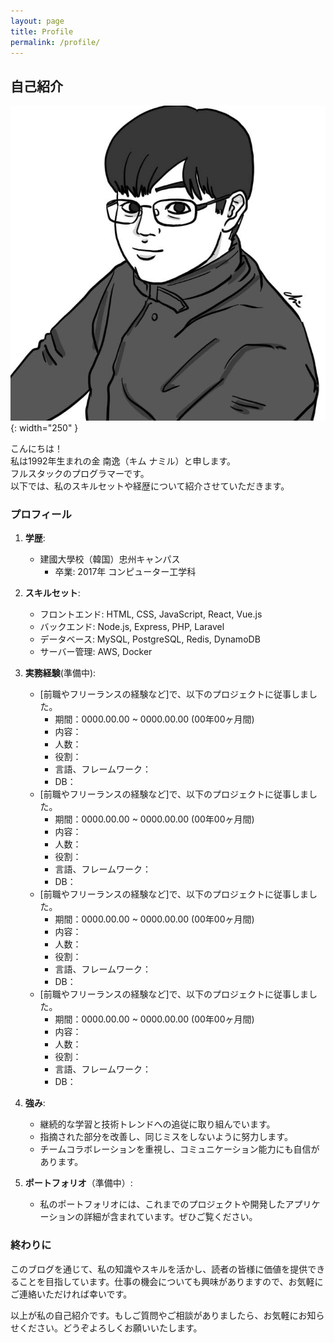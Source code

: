 ```yaml
---
layout: page
title: Profile
permalink: /profile/
---
```


## 自己紹介

![](/img/profile.jpg){: width="250" }

こんにちは！<br/>
私は1992年生まれの金 南逸（キム ナミル）と申します。<br/>
フルスタックのプログラマーです。<br/>
以下では、私のスキルセットや経歴について紹介させていただきます。<br/>

### プロフィール

1. **学歴**:
   - 建國大學校（韓国）忠州キャンパス
     - 卒業: 2017年 コンピューター工学科

2. **スキルセット**:
   - フロントエンド: HTML, CSS, JavaScript, React, Vue.js
   - バックエンド: Node.js, Express, PHP,  Laravel
   - データベース: MySQL, PostgreSQL, Redis, DynamoDB
   - サーバー管理: AWS, Docker

<!-- 2. **実務経験**(2023.07基準): -->
3. **実務経験**(準備中):
   - [前職やフリーランスの経験など]で、以下のプロジェクトに従事しました。
     - 期間：0000.00.00 ~ 0000.00.00 (00年00ヶ月間)
     - 内容：
     - 人数：
     - 役割：
     - 言語、フレームワーク：
     - DB：
   - [前職やフリーランスの経験など]で、以下のプロジェクトに従事しました。
     - 期間：0000.00.00 ~ 0000.00.00 (00年00ヶ月間)
     - 内容：
     - 人数：
     - 役割：
     - 言語、フレームワーク：
     - DB：
   - [前職やフリーランスの経験など]で、以下のプロジェクトに従事しました。
     - 期間：0000.00.00 ~ 0000.00.00 (00年00ヶ月間)
     - 内容：
     - 人数：
     - 役割：
     - 言語、フレームワーク：
     - DB：
   - [前職やフリーランスの経験など]で、以下のプロジェクトに従事しました。
     - 期間：0000.00.00 ~ 0000.00.00 (00年00ヶ月間)
     - 内容：
     - 人数：
     - 役割：
     - 言語、フレームワーク：
     - DB：

4. **強み**:
   - 継続的な学習と技術トレンドへの追従に取り組んでいます。
   - 指摘された部分を改善し、同じミスをしないように努力します。
   - チームコラボレーションを重視し、コミュニケーション能力にも自信があります。

5. **ポートフォリオ**（準備中）:
   - 私のポートフォリオには、これまでのプロジェクトや開発したアプリケーションの詳細が含まれています。ぜひご覧ください。

### 終わりに

このブログを通じて、私の知識やスキルを活かし、読者の皆様に価値を提供できることを目指しています。仕事の機会についても興味がありますので、お気軽にご連絡いただければ幸いです。

以上が私の自己紹介です。もしご質問やご相談がありましたら、お気軽にお知らせください。どうぞよろしくお願いいたします。
